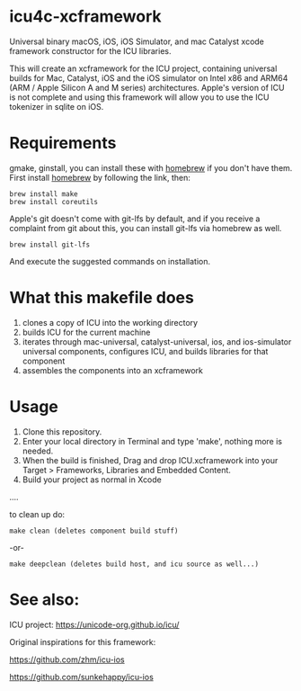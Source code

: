 # icu4c-xcframework
Universal binary macOS, iOS, iOS Simulator, and mac Catalyst xcode framework constructor for the ICU libraries.

This will create an xcframework for the ICU project, containing
universal builds for Mac, Catalyst, iOS and the iOS simulator
on Intel x86 and ARM64 (ARM / Apple Silicon A and M series) architectures. Apple's version of ICU is not
complete and using this framework will allow you to use the 
ICU tokenizer in sqlite on iOS.

# Requirements

gmake, ginstall, you can install these with [homebrew](https://docs.brew.sh/Installation) if you don't
have them. First install [homebrew](https://docs.brew.sh/Installation) by following the link, then:

    brew install make
    brew install coreutils
    
Apple's git doesn't come with git-lfs by default, and if you receive a complaint from git about this, you
can install git-lfs via homebrew as well.

    brew install git-lfs
    
And execute the suggested commands on installation.

# What this makefile does

1. clones a copy of ICU into the working directory
2. builds ICU for the current machine
3. iterates through mac-universal, catalyst-universal, ios, and
   ios-simulator universal components, configures ICU, and builds libraries
   for that component
4. assembles the components into an xcframework

# Usage

1. Clone this repository.
2. Enter your local directory in Terminal and type 'make', nothing more is needed.
2. When the build is finished, Drag and drop ICU.xcframework into your
   Target > Frameworks, Libraries and Embedded Content. 
3. Build your project as normal in Xcode

....
 
to clean up do:

    make clean (deletes component build stuff)

-or-

    make deepclean (deletes build host, and icu source as well...)

# See also:

ICU project: https://unicode-org.github.io/icu/

Original inspirations for this framework: 

https://github.com/zhm/icu-ios 

https://github.com/sunkehappy/icu-ios
